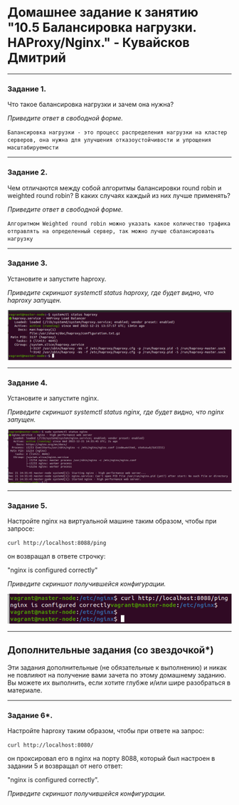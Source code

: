 # Домашнее задание к занятию "10.5 Балансировка нагрузки. HAProxy/Nginx." - Кувайсков Дмитрий


---

### Задание 1.

Что такое балансировка нагрузки и зачем она нужна? 

*Приведите ответ в свободной форме.*

`Балансировка нагрузки - это процесс распределения нагрузки на кластер серверов, она нужна для улучшения отказоустойчивости и упрощения масштабируемости` 

---

### Задание 2.

Чем отличаются между собой алгоритмы балансировки round robin и weighted round robin? В каких случаях каждый из них лучше применять? 

*Приведите ответ в свободной форме.*

`Алгоритмом Weighted round robin можно указать какое количество трафика отправлять на определенный сервер, так можно лучше сбалансировать нагрузку`

---


### Задание 3.

Установите и запустите haproxy.

*Приведите скриншот systemctl status haproxy, где будет видно, что haproxy запущен.*

![alt text](https://github.com/Fameq/10.05-hw/blob/master/img/task3.png)

---

### Задание 4.

Установите и запустите nginx.

*Приведите скриншот systemctl status nginx, где будет видно, что nginx запущен.*

![alt text](https://github.com/Fameq/10.05-hw/blob/master/img/task4.png)

---

### Задание 5.

Настройте nginx на виртуальной машине таким образом, чтобы при запросе:

`curl http://localhost:8088/ping`

он возвращал в ответе строчку: 

"nginx is configured correctly"

*Приведите скриншот получившейся конфигурации.*

![alt text](https://github.com/Fameq/10.05-hw/blob/master/img/task5.png)

---

## Дополнительные задания (со звездочкой*)

Эти задания дополнительные (не обязательные к выполнению) и никак не повлияют на получение вами зачета по этому домашнему заданию. Вы можете их выполнить, если хотите глубже и/или шире разобраться в материале.

---

### Задание 6*.

Настройте haproxy таким образом, чтобы при ответе на запрос:

`curl http://localhost:8080/`

он проксировал его в nginx на порту 8088, который был настроен в задании 5 и возвращал от него ответ: 

"nginx is configured correctly". 

*Приведите скриншот получившейся конфигурации.*

